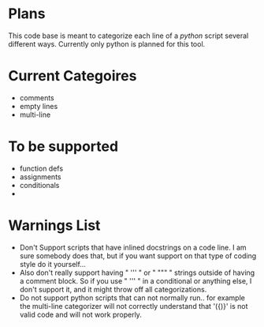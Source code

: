 # Plans
This code base is meant to categorize each line of a *python* script several different ways. Currently only python is planned for this tool.

# Current Categoires
* comments
* empty lines
* multi-line

# To be supported
* function defs
* assignments
* conditionals
*

# Warnings List
* Don't Support scripts that have inlined docstrings on a code line. I am sure somebody does that, but if you want support on that type of coding style do it yourself...
* Also don't really support having " ''' " or " """ " strings outside of having a comment block. So if you use " ''' " in a conditional or anything else, I don't support it, and it might throw off all categorizations.
* Do not support python scripts that can not normally run.. for example the multi-line categorizer will not correctly understand that '({)}' is not valid code and will not work properly.